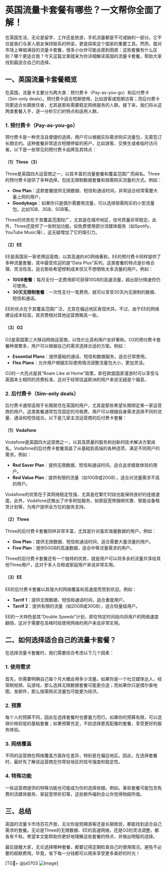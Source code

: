 # 英国流量卡套餐有哪些？一文帮你全面了解！

在英国生活，无论是留学、工作还是旅游，手机流量都是不可或缺的一部分。它不仅是我们与家人朋友保持联系的桥梁，更是探索这个国家的重要工具。然而，面对市场上琳琅满目的流量卡套餐，很多小伙伴可能会感到困惑：这些套餐有什么区别？哪个更适合我？今天这篇文章就来为你详细解读英国的流量卡套餐，帮助大家找到最适合自己的选择。

## 一、英国流量卡套餐概览

在英国，流量卡主要分为两大类：预付费卡（Pay-as-you-go）和后付费卡（Sim-only deals）。预付费卡适合短期使用，比如游客或短期访客；而后付费卡则更适合长期居住者，尤其是那些需要稳定网络服务的人群。接下来，我们将从这两类套餐入手，逐一分析它们的特点和适用人群。

### 1. 预付费卡（Pay-as-you-go）

预付费卡是一种灵活且便捷的选择，用户可以根据实际需求购买流量包，无需签订长期合约。这种套餐非常适合短期停留的用户，比如游客、交换生或者临时访问者。以下是一些常见的预付费卡品牌及其特点：

#### （1）Three（3）

Three是英国四大运营商之一，以其丰富的流量套餐和覆盖范围广而闻名。Three的预付费卡提供了多种选择，包括无限制数据套餐和按需购买流量的方式。例如：

- **One Plan**：这款套餐提供无限数据、短信和通话时间，非常适合经常需要大量上网的用户。
- **Goodybags**：如果你只是偶尔需要用流量，可以选择按需购买的小型流量包，比如1GB、3GB、5GB等。

Three的优势在于其覆盖范围较广，尤其是在城市地区，信号质量非常稳定。此外，Three还提供了一些附加功能，如免费使用部分流媒体服务（如Spotify、YouTube Music等），这无疑增加了它的吸引力。

#### （2）EE

EE是英国另一家老牌运营商，以其高速的4G网络著称。EE的预付费卡同样提供了多种流量套餐，其中最受欢迎的是“Data Plus”系列。这类套餐的特点是价格合理、灵活性高，适合那些希望控制成本但又不想牺牲太多流量的用户。例如：

- **10GB套餐**：每月支付一定费用即可获得10GB的高速流量，超出部分降速但仍可使用。
- **30天无限制套餐**：一次性支付一笔费用，就可以享受30天内无限制的数据、短信和通话。

EE的优点在于其覆盖范围广泛，尤其在偏远地区表现优异。不过，由于EE的网络建设成本较高，其资费相对其他运营商略高一些。

#### （3）O2

O2是英国第三大移动网络运营商，以性价比高和用户友好著称。O2的预付费卡套餐种类繁多，用户可以根据自己的需求选择合适的方案。例如：

- **Essential Plans**：提供基础的通话、短信和数据服务，适合日常使用。
- **Flex Plans**：允许用户根据实际使用情况调整流量包大小，更加灵活。

O2的一大亮点是其“Roam Like at Home”政策，即在欧盟国家漫游时可以享受与英国本土相同的资费标准，这对于经常往返欧洲的用户来说无疑是个福音。

### 2. 后付费卡（Sim-only deals）

后付费卡通常适用于长期居住在英国的用户，尤其是那些希望长期绑定某一家运营商的用户。这类套餐通常包含固定的月租费，用户可以根据自身需求选择不同的流量、通话和短信组合。以下是几家主流运营商的后付费卡套餐：

#### （1）Vodafone

Vodafone是英国四大运营商之一，以其高质量的服务和创新的技术解决方案闻名。Vodafone的后付费卡套餐涵盖了从基础到高端的各种选项，满足不同用户的需求。例如：

- **Red Saver Plan**：提供无限数据、短信和通话时间，适合追求极致体验的用户。
- **Red Value Plan**：提供有限的流量（如10GB或20GB），适合对流量需求不高的用户。

Vodafone的优势在于其网络稳定性强，尤其是在繁忙时段也能保持良好的连接速度。此外，Vodafone还推出了许多附加服务，如家庭宽带捆绑优惠、智能设备租赁计划等，为用户提供全方位的服务支持。

#### （2）Three

Three的后付费卡套餐同样非常丰富，尤其是针对喜欢海量数据的用户。例如：

- **One Plan**：提供无限数据、短信和通话时间，适合需要大量流量的用户。
- **Five Plan**：提供50GB的高速数据，适合中等流量需求的用户。

Three的后付费卡套餐还有一个独特的优势，就是用户可以将多余的流量共享给其他Three用户，这对于多人合租或家庭用户来说非常实用。

#### （3）EE

EE的后付费卡套餐以其强大的网络覆盖和高速度而受到欢迎。例如：

- **Tarrif 1**：提供无限数据、短信和通话时间，适合重度用户。
- **Tarrif 2**：提供有限的流量（如20GB或30GB），适合轻量级用户。

EE的一大特色是其“Double Speeds”计划，即在特定时间段内将用户的网络速度翻倍，这对于需要在高峰时段使用网络的用户来说非常实用。

## 二、如何选择适合自己的流量卡套餐？

在选择流量卡套餐时，我们需要综合考虑以下几个因素：

### 1. 使用需求

首先，你需要明确自己每个月大概会用多少流量。如果你是一个社交媒体达人，经常刷视频、玩游戏，那么选择无限数据套餐可能更合适；而如果你只是偶尔查地图、发邮件，那么按需购买流量包可能更为经济。

### 2. 预算

每个人的预算不同，因此在选择套餐时也要量力而行。如果你的预算有限，可以选择价格较低的基础套餐；如果预算充足，不妨选择更高配置的套餐，享受更好的服务体验。

### 3. 网络覆盖

不同的运营商在网络覆盖方面存在差异，特别是在偏远地区。因此，在选择套餐时，最好先了解该运营商在你常驻地区的信号强度和稳定性。

### 4. 特殊功能

一些运营商提供的特殊功能也可能成为你的选择依据。例如，某些套餐可能包含免费的流媒体服务、家庭宽带折扣等，这些额外福利会让你觉得物超所值。

## 三、总结

英国的流量卡市场百花齐放，无论你是短期游客还是长期居民，都能找到适合自己需求的套餐。无论是Three的无限数据、EE的高速网络，还是O2的灵活调整，都各有千秋。希望本文能帮助你更好地理解这些套餐的特点，并做出明智的选择。

最后提醒大家，无论选择哪种套餐，都要记得定期检查自己的使用情况，避免不必要的超额费用。毕竟，省下每一分钱都可以用来享受更多美好的时光！

[TG💪+ @jx0703 ![Image](https://github.com/user-attachments/assets/dbca1d08-cadb-493c-b0ec-ad6f7a83f270)]